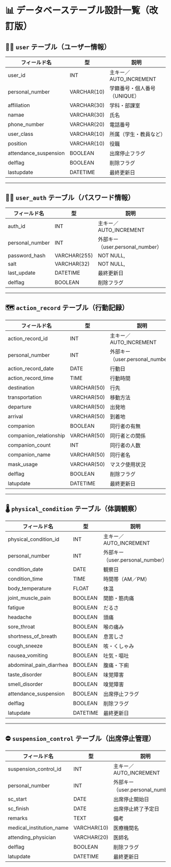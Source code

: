 # 📊 データベーステーブル設計一覧（改訂版）

## 🧑‍💼 `user` テーブル（ユーザー情報）

| フィールド名           | 型             | 説明                       |
|------------------------|----------------|----------------------------|
| user_id               | INT            | 主キー／AUTO_INCREMENT     |
| personal_number       | VARCHAR(10)     | 学籍番号・個人番号（UNIQUE）|
| affiliation           | VARCHAR(30)     | 学科・部課室               |
| namae                 | VARCHAR(30)     | 氏名                       |
| phone_number          | VARCHAR(20)     | 電話番号                   |
| user_class                 | VARCHAR(10)     | 所属（学生・教員など）     |
| position              | VARCHAR(10)     | 役職                       |
| attendance_suspension | BOOLEAN         | 出席停止フラグ             |
| delflag               | BOOLEAN         | 削除フラグ                 |
| lastupdate            | DATETIME        | 最終更新日                 |

---
## 🧑‍💼 `user_auth` テーブル（パスワード情報）
| フィールド名           | 型             | 説明                       |
|------------------------|----------------|----------------------------|
auth_id            | INT            | 主キー／AUTO_INCREMENT     |
personal_number           | INT            | 外部キー（user.personal_number）   | AUTO_INCREMENT PRIMARY KEY,UNIQUE
password_hash       | VARCHAR(255)| NOT NULL,
salt| VARCHAR(32)| NOT NULL,
| last_update        | DATETIME       | 最終更新日                 |
| delflag            | BOOLEAN        | 削除フラグ                 |
---

## 🗺️ `action_record` テーブル（行動記録）

| フィールド名            | 型            | 説明                       |
|-------------------------|---------------|----------------------------|
| action_record_id       | INT           | 主キー／AUTO_INCREMENT     |
| personal_number        | INT           | 外部キー（user.personal_number）|
| action_record_date     | DATE          | 行動日                     |
| action_record_time     | TIME          | 行動時間                   |
| destination            | VARCHAR(50)   | 行先                       |
| transportation         | VARCHAR(50)   | 移動方法                   |
| departure              | VARCHAR(50)   | 出発地                     |
| arrival                | VARCHAR(50)   | 到着地                     |
| companion              | BOOLEAN       | 同行者の有無               |
| companion_relationship | VARCHAR(50)   | 同行者との関係             |
| companion_count        | INT           | 同行者の人数               |
| companion_name         | VARCHAR(50)   | 同行者名                   |
| mask_usage             | VARCHAR(50)   | マスク使用状況             |
| delflag                | BOOLEAN       | 削除フラグ                 |
| latupdate              | DATETIME      | 最終更新日                 |

---

## 🌡️ `physical_condition` テーブル（体調観察）

| フィールド名               | 型            | 説明                        |
|----------------------------|---------------|-----------------------------|
| physical_condition_id      | INT           | 主キー／AUTO_INCREMENT      |
| personal_number            | INT           | 外部キー（user.personal_number）|
| condition_date             | DATE          | 観察日                      |
| condition_time             | TIME          | 時間帯（AM／PM）            |
| body_temperature           | FLOAT         | 体温                        |
| joint_muscle_pain          | BOOLEAN       | 関節・筋肉痛                |
| fatigue                    | BOOLEAN       | だるさ                      |
| headache                   | BOOLEAN       | 頭痛                        |
| sore_throat                | BOOLEAN       | 喉の痛み                    |
| shortness_of_breath        | BOOLEAN       | 息苦しさ                    |
| cough_sneeze               | BOOLEAN       | 咳・くしゃみ                |
| nausea_vomiting            | BOOLEAN       | 吐気・嘔吐                  |
| abdominal_pain_diarrhea    | BOOLEAN       | 腹痛・下痢                  |
| taste_disorder             | BOOLEAN       | 味覚障害                    |
| smell_disorder             | BOOLEAN       | 嗅覚障害                    |
| attendance_suspension      | BOOLEAN       | 出席停止フラグ              |
| delflag                    | BOOLEAN       | 削除フラグ                  |
| latupdate                  | DATETIME      | 最終更新日                  |

---

## ⛔ `suspension_control` テーブル（出席停止管理）

| フィールド名               | 型            | 説明                        |
|----------------------------|---------------|-----------------------------|
| suspension_control_id      | INT           | 主キー／AUTO_INCREMENT      |
| personal_number            | INT           | 外部キー（user.personal_number）|
| sc_start                   | DATE          | 出席停止開始日              |
| sc_finish                  | DATE          | 出席停止終了予定日          |
| remarks                    | TEXT          | 備考                        |
| medical_institution_name   | VARCHAR(10)   | 医療機関名                  |
| attending_physician        | VARCHAR(20)   | 医師名                      |
| delflag                    | BOOLEAN       | 削除フラグ                  |
| latupdate                  | DATETIME      | 最終更新日                  |
